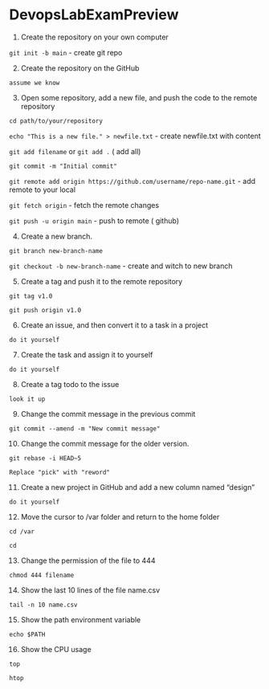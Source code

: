 # DevopsLabExamPreview

1. Create the repository on your own computer

`git init -b main` - create git repo

2. Create the repository on the GitHub

`assume we know`

3. Open some repository, add a new file, and push the code to the remote repository

`cd path/to/your/repository`

`echo "This is a new file." > newfile.txt` - create newfile.txt with content

`git add filename` or `git add .` ( add all)

`git commit -m "Initial commit"`

`git remote add origin https://github.com/username/repo-name.git` - add remote to your local

`git fetch origin` - fetch the remote changes

`git push -u origin main` - push to remote ( github)

4. Create a new branch.

`git branch new-branch-name`

`git checkout -b new-branch-name` - create and witch to new branch

5. Create a tag and push it to the remote repository

`git tag v1.0`

`git push origin v1.0`

6. Create an issue, and then convert it to a task in a project

`do it yourself`

7. Create the task and assign it to yourself

`do it yourself`

8. Create a tag todo to the issue

`look it up`

9. Change the commit message in the previous commit

`git commit --amend -m "New commit message"`

10. Change the commit message for the older version.

`git rebase -i HEAD~5`

`Replace "pick" with "reword"`

11. Create a new project in GitHub and add a new column named “design”

`do it yourself`

12. Move the cursor to /var folder and return to the home folder

`cd /var`

`cd `

13. Change the permission of the file to 444

`chmod 444 filename`

14. Show the last 10 lines of the file name.csv

`tail -n 10 name.csv`

15. Show the path environment variable

`echo $PATH`

16. Show the CPU usage

`top`

`htop`
